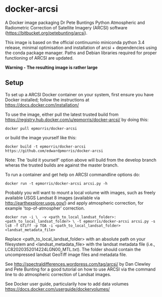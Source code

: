 # docker-arcsi
A Docker image packaging Dr Pete Buntings Python Atmospheric and Radiometric Correction of Satellite Imagery (ARCSI) software (https://bitbucket.org/petebunting/arcsi).

This image is based on the official continuumio miniconda python 3.4 release, minimal optimisation and installation of arcsi + dependencies using the conda package manager. Paths and Debian libraries required for proper functioning of ARCSI are updated.

**Warning - The resulting image is rather large**

## Setup
To set up a ARCSI Docker container on your system, first ensure you have Docker installed; follow the instructions at https://docs.docker.com/installation/

To use the image, either pull the latest trusted build from https://registry.hub.docker.com/u/epmorris/docker-arcsi/ by doing this:

`docker pull epmorris/docker-arcsi`

or build the image yourself like this:

`docker build -t epmorris/docker-arcsi https://github.com/edwardpmorris/docker-arcsi`

Note: The 'build it yourself' option above will build from the develop branch wheras the trusted builds are against the master branch.

To run a container and get help on ARCSI commandline options do:

`docker run -t epmorris/docker-arcsi arcsi.py -h`

Probably you will want to mount a local volume with images, such as freely available USGS Landsat 8 images (available via http://earthexplorer.usgs.gov/) and apply atmospheric correction, for example 'top-of-atmospher' correction.

`docker run -i \ 
-v <path_to_local_landsat_folder>:<path_to_local_landsat_folder> \
-t epmorris/docker-arcsi arcsi.py -s ls8 -f GTiff -p TOA -i <path_to_local_landsat_folder><landsat_metadata_file>`

Replace <path_to_local_landsat_folder> with an absolute path on your filesystem and <landsat_metadata_file> with the landsat metadata file (i.e., LC82020352014224LGN00_MTL.txt). The folder should contain the uncompressed landsat GeoTiff image files and metadata file.

See http://spectraldifferences.wordpress.com/tag/arcsi/ by Dan Clewley and Pete Bunting for a good tutorial on how to use ARCSI via the command line to do atmospheric correction of Landsat images.

See Docker user guide, particularily how to add data volumes https://docs.docker.com/userguide/dockervolumes/